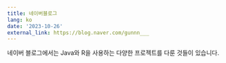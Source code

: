 ```yaml
---
title: 네이버블로그
lang: ko
date: '2023-10-26'
external_link: https://blog.naver.com/gunnn___
---
```


네이버 블로그에서는 Java와 R을 사용하는 다양한 프로젝트를 다룬 것들이 있습니다.